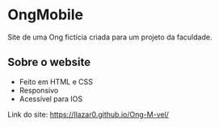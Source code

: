 # OngMobile
Site de uma Ong fictícia criada para um projeto da faculdade. 

## Sobre o website
- Feito em HTML e CSS
- Responsivo
- Acessível para IOS
  
Link do site: https://llazar0.github.io/Ong-M-vel/
